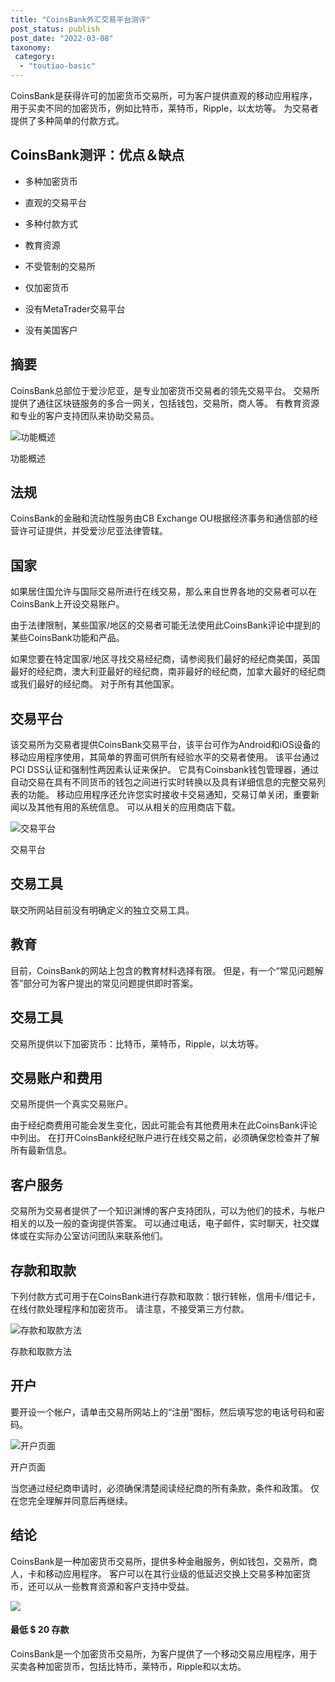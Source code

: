 ```yaml
---
title: "CoinsBank外汇交易平台测评"
post_status: publish
post_date: "2022-03-08"
taxonomy:
 category: 
  - "toutiao-basic"
---
```


CoinsBank是获得许可的加密货币交易所，可为客户提供直观的移动应用程序，用于买卖不同的加密货币，例如比特币，莱特币，Ripple，以太坊等。 为交易者提供了多种简单的付款方式。

## CoinsBank测评：优点＆缺点

- 多种加密货币

- 直观的交易平台

- 多种付款方式

- 教育资源

- 不受管制的交易所

- 仅加密货币

- 没有MetaTrader交易平台

- 没有美国客户


## 摘要

CoinsBank总部位于爱沙尼亚，是专业加密货币交易者的领先交易平台。 交易所提供了通往区块链服务的多合一网关，包括钱包，交易所，商人等。 有教育资源和专业的客户支持团队来协助交易员。

![功能概述](https://cdn.fendou.la/funstoutiao/2020/10/CoinsBank-Review-Features-Overview.jpg "功能概述")

功能概述

## 法规

CoinsBank的金融和流动性服务由CB Exchange OU根据经济事务和通信部的经营许可证提供，并受爱沙尼亚法律管辖。

## 国家

如果居住国允许与国际交易所进行在线交易，那么来自世界各地的交易者可以在CoinsBank上开设交易账户。

由于法律限制，某些国家/地区的交易者可能无法使用此CoinsBank评论中提到的某些CoinsBank功能和产品。

如果您要在特定国家/地区寻找交易经纪商，请参阅我们最好的经纪商美国，英国最好的经纪商，澳大利亚最好的经纪商，南非最好的经纪商，加拿大最好的经纪商或我们最好的经纪商。 对于所有其他国家。

## 交易平台

该交易所为交易者提供CoinsBank交易平台，该平台可作为Android和iOS设备的移动应用程序使用，其简单的界面可供所有经验水平的交易者使用。 该平台通过PCI DSS认证和强制性两因素认证来保护。 它具有Coinsbank钱包管理器，通过自动交易在具有不同货币的钱包之间进行实时转换以及具有详细信息的完整交易列表的功能。 移动应用程序还允许您实时接收卡交易通知，交易订单关闭，重要新闻以及其他有用的系统信息。 可以从相关的应用商店下载。

![交易平台](https://cdn.fendou.la/funstoutiao/2020/10/CoinsBank-Review-Trading-Platform-906x1024.jpg "交易平台")

交易平台

## 交易工具

联交所网站目前没有明确定义的独立交易工具。

## 教育

目前，CoinsBank的网站上包含的教育材料选择有限。 但是，有一个“常见问题解答”部分可为客户提出的常见问题提供即时答案。

## 交易工具

交易所提供以下加密货币：比特币，莱特币，Ripple，以太坊等。

## 交易账户和费用

交易所提供一个真实交易账户。

由于经纪商费用可能会发生变化，因此可能会有其他费用未在此CoinsBank评论中列出。 在打开CoinsBank经纪账户进行在线交易之前，必须确保您检查并了解所有最新信息。

## 客户服务

交易所为交易者提供了一个知识渊博的客户支持团队，可以为他们的技术，与帐户相关的以及一般的查询提供答案。 可以通过电话，电子邮件，实时聊天，社交媒体或在实际办公室访问团队来联系他们。

## 存款和取款

下列付款方式可用于在CoinsBank进行存款和取款：银行转帐，信用卡/借记卡，在线付款处理程序和加密货币。 请注意，不接受第三方付款。

![存款和取款方法](https://cdn.fendou.la/funstoutiao/2020/10/CoinsBank-Review-Deposit-and-Withdrawal-Methods-.jpg "存款和取款方法")

存款和取款方法

## 开户

要开设一个帐户，请单击交易所网站上的“注册”图标，然后填写您的电话号码和密码。

![开户页面](https://cdn.fendou.la/funstoutiao/2020/10/CoinsBank-Review-Account-Opening-Page.jpg "开户页面")

开户页面

当您通过经纪商申请时，必须确保清楚阅读经纪商的所有条款，条件和政策。 仅在您完全理解并同意后再继续。

## 结论

CoinsBank是一种加密货币交易所，提供多种金融服务，例如钱包，交易所，商人，卡和移动应用程序。 客户可以在其行业级的低延迟交换上交易多种加密货币，还可以从一些教育资源和客户支持中受益。

![](https://cdn.fendou.la/funstoutiao/2020/10/CoinsBank-Logo.png)

#### 最低 **$ 20** 存款

CoinsBank是一个加密货币交易所，为客户提供了一个移动交易应用程序，用于买卖各种加密货币，包括比特币，莱特币，Ripple和以太坊。
